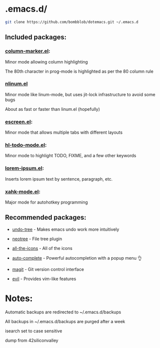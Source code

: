 # .emacs.d/

```bash
git clone https://github.com/bombblob/dotemacs.git ~/.emacs.d
```

## Included packages:

### [column-marker.el](https://www.emacswiki.org/emacs/ColumnMarker):

Minor mode allowing column highlighting

The 80th character in prog-mode is highlighted as per the 80 column rule

### [nlinum.el](http://elpa.gnu.org/packages/nlinum.html)

Minor mode like linum-mode, but uses jit-lock infrastructure to avoid some bugs

About as fast or faster than linum.el (hopefully)

### [escreen.el](https://www.emacswiki.org/emacs/EmacsScreen):

Minor mode that allows multiple tabs with different layouts

### [hl-todo-mode.el](https://github.com/tarsius/hl-todo):

Minor mode to highlight TODO, FIXME, and a few other keywords

### [lorem-ipsum.el](https://www.emacswiki.org/emacs/LoremIpsum):

Inserts lorem ipsum text by sentence, paragraph, etc.

### [xahk-mode.el](http://xahlee.info/mswin/emacs_autohotkey_mode.html):

Major mode for autohotkey programming

## Recommended packages:

* [undo-tree](https://www.emacswiki.org/emacs/UndoTree) - Makes emacs undo work more intuitively

* [neotree](https://github.com/jaypei/emacs-neotree) - File tree plugin

* [all-the-icons](https://github.com/domtronn/all-the-icons.el) - All of the icons

* [auto-complete](https://www.emacswiki.org/emacs/AutoComplete) - Powerful autocompletion with a popup menu :ok_hand:

* [magit](https://magit.vc/) - Git version control interface

* [evil](https://www.emacswiki.org/emacs/Evil) - Provides vim-like features

# Notes:

Automatic backups are redirected to ~/.emacs.d/backups

All backups in ~/.emacs.d/backups are purged after a week

isearch set to case sensitive

dump from 42siliconvalley
